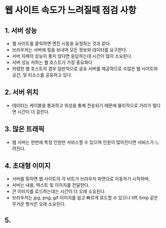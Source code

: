 # 웹 사이트 속도가 느려질때 점검 사항

## 1. 서버 성능
* 웹 사이트를 클릭하면 엔진 시동을 요청하는 것과 같다.
* 브라우저는 서버에 핑을 보내며 모든 정보와 데이터를 요구한다.
* 서버 자체의 성능이 좋지 않다면 응답하는데 시간이 많이 소요된다.
* 서버 성능 저하는 웹 호스트가 가장 중요화다
* 저렴한 웹 호스트의 경우 일반적으로 공유 서버를 제공하므로 수많은 웹 사이트와 공간, 및 리소스를 공유하고 있다

## 2. 서버 위치
* 데이터는 케이블을 통과하고 위성을 통해 전송되기 때문에 물리적으로 거리가 멀다면 시간이 더 걸린다.

## 3. 많은 트래픽
* 웹 서버는 한번에 특정 인원만 서비스할 수 있으며 인원이 많아진다면 서비스가 느려진다.

## 4. 초대형 이미지
* 서버를 핑하면 웹 사이트의 각 비트가 브라우저 화면으로 이동하기 시작하며, <br>
* 서버는 내용, 텍스트 및 이미지를 전달한다.
* 큰 이미지를 로드하는데는 시간이 더 오래 소요된다.
* 브라우저는 jpg, png, gif 이미지를 쉽고 빠르게 로드할 수 있으나 tiff, bmp 같은 무거운 형식은 오래 소요된다.

## 5.
